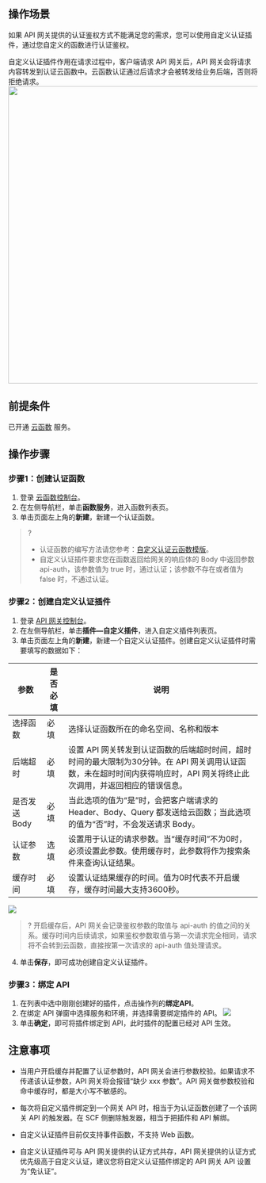 ## 操作场景

如果 API 网关提供的认证鉴权方式不能满足您的需求，您可以使用自定义认证插件，通过您自定义的函数进行认证鉴权。

自定义认证插件作用在请求过程中，客户端请求 API 网关后，API 网关会将请求内容转发到认证云函数中。云函数认证通过后请求才会被转发给业务后端，否则将拒绝请求。
<img  src="https://main.qcloudimg.com/raw/8f6531a0b947d32fc361f8d1f8d7f4f1.png" width="600px">


## 前提条件

已开通 [云函数](https://console.cloud.tencent.com/scf/list) 服务。

## 操作步骤

### 步骤1：创建认证函数

1. 登录 [云函数控制台](https://console.cloud.tencent.com/scf/list)。
2. 在左侧导航栏，单击**函数服务**，进入函数列表页。
3. 单击页面左上角的**新建**，新建一个认证函数。

> ?
> - 认证函数的编写方法请您参考：[自定义认证云函数模版](https://github.com/tencentyun/serverless-demo/blob/master/Python3.6-APIGWCustomAuth/src/index.py)。
> - 自定义认证插件要求您在函数返回给网关的响应体的 Body 中返回参数 api-auth，该参数值为 true 时，通过认证；该参数不存在或者值为 false 时，不通过认证。


### 步骤2：创建自定义认证插件

1. 登录 [API 网关控制台](https://console.cloud.tencent.com/apigateway)。
2. 在左侧导航栏，单击**插件—自定义插件**，进入自定义插件列表页。
3. 单击页面左上角的**新建**，新建一个自定义认证插件。创建自定义认证插件时需要填写的数据如下：

| 参数         | 是否必填 | 说明                                                         |
| ------------ | -------- | ------------------------------------------------------------ |
| 选择函数     | 必填     | 选择认证函数所在的命名空间、名称和版本                       |
| 后端超时     | 必填     | 设置 API 网关转发到认证函数的后端超时时间，超时时间的最大限制为30分钟。在 API 网关调用认证函数，未在超时时间内获得响应时，API 网关将终止此次调用，并返回相应的错误信息。 |
| 是否发送Body | 必填     | 当此选项的值为“是”时，会把客户端请求的 Header、Body、Query 都发送给云函数；当此选项的值为“否”时，不会发送请求 Body。 |
| 认证参数     | 选填     | 设置用于认证的请求参数。当“缓存时间”不为0时，必须设置此参数。使用缓存时，此参数将作为搜索条件来查询认证结果。 |
| 缓存时间     | 必填     | 设置认证结果缓存的时间。值为0时代表不开启缓存，缓存时间最大支持3600秒。 |

![](https://main.qcloudimg.com/raw/b2e4e33e51d2be89dd4c71d202cbb99c.png)

> ? 开启缓存后，API 网关会记录鉴权参数的取值与 api-auth 的值之间的关系。缓存时间内后续请求，如果鉴权参数取值与第一次请求完全相同，请求将不会转到云函数，直接按第一次请求的 api-auth 值处理请求。

4. 单击**保存**，即可成功创建自定义认证插件。


### 步骤3：绑定 API

1. 在列表中选中刚刚创建好的插件，点击操作列的**绑定API**。
2. 在绑定 API 弹窗中选择服务和环境，并选择需要绑定插件的 API。
   ![](https://main.qcloudimg.com/raw/d7fd3c3539d6f623f45ebfdf0674d97e.png)
3. 单击**确定**，即可将插件绑定到 API，此时插件的配置已经对 API 生效。


## 注意事项

- 当用户开启缓存并配置了认证参数时，API 网关会进行参数校验。如果请求不传递该认证参数，API 网关将会报错“缺少 xxx 参数”。API 网关做参数校验和命中缓存时，都是大小写不敏感的。

- 每次将自定义插件绑定到一个网关 API 时，相当于为认证函数创建了一个该网关 API 的触发器。在 SCF 侧删除触发器，相当于把插件和 API 解绑。

- 自定义认证插件目前仅支持事件函数，不支持 Web 函数。

- 自定义认证插件可与 API 网关提供的认证方式共存，API 网关提供的认证方式优先级高于自定义认证，建议您将自定义认证插件绑定的 API 网关 API 设置为“免认证”。
